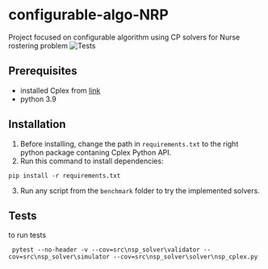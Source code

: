 # configurable-algo-NRP
Project focused on configurable algorithm using CP solvers for Nurse rostering problem
![Tests](https://github.com/Efnalim/configurable-algo-NRP/actions/workflows/tests.yml/badge.svg)

## Prerequisites
- installed Cplex from [link](https://www.ibm.com/products/ilog-cplex-optimization-studio/cplex-optimizer)
- python 3.9


## Installation
1. Before installing, change the path in `requirements.txt` to the right python package contaning Cplex Python API. 
2. Run this command to install dependencies: 
```
pip install -r requirements.txt
```
3. Run any script from the `benchmark` folder to try the implemented solvers.

## Tests
to run tests
```
 pytest --no-header -v --cov=src\nsp_solver\validator --cov=src\nsp_solver\simulator --cov=src\nsp_solver\solver\nsp_cplex.py
```